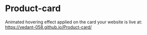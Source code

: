 # Product-card
Animated hovering effect applied on the card
your website is live at: https://vedant-058.github.io/Product-card/
